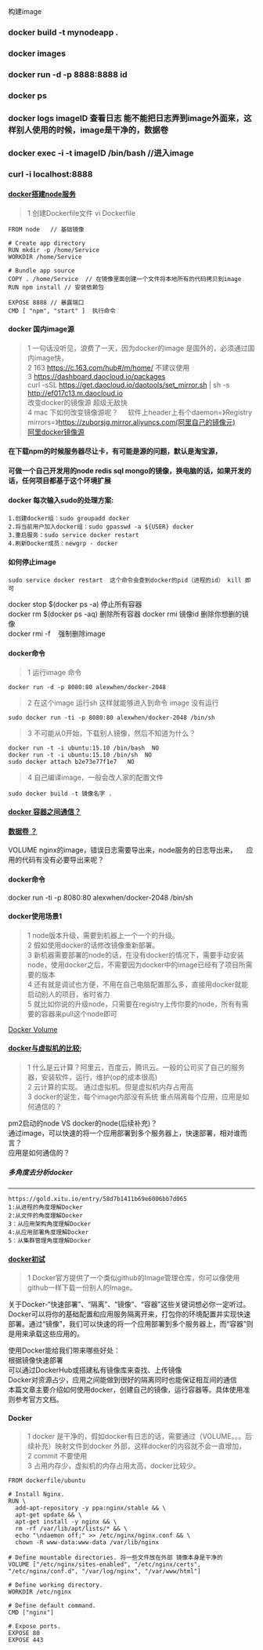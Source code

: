 构建image
### docker build -t mynodeapp . 
### docker images
### docker run -d -p 8888:8888 id
### docker ps
### docker logs imageID 查看日志 能不能把日志弄到image外面来，这样别人使用的时候，image是干净的，数据卷
### docker exec -i -t imageID /bin/bash //进入image
### curl -i localhost:8888  
#### [docker搭建node服务](http://www.jb51.net/article/91772.htm)
>1 创建Dockerfile文件 vi Dockerfile
```
FROM node   // 基础镜像
 
# Create app directory
RUN mkdir -p /home/Service 
WORKDIR /home/Service
 
# Bundle app source
COPY . /home/Service  // 在镜像里面创建一个文件将本地所有的代码拷贝到image
RUN npm install // 安装依赖包
 
EXPOSE 8888 // 暴露端口
CMD [ "npm", "start" ]  执行命令
```
#### docker 国内image源
>1 一句话没听见，浪费了一天，因为docker的image 是国外的，必须通过国内image快，   
>2 163 https://c.163.com/hub#/m/home/ 不建议使用      
>3 https://dashboard.daocloud.io/packages   
> curl -sSL https://get.daocloud.io/daotools/set_mirror.sh | sh -s http://ef017c13.m.daocloud.io  
> 改变docker的镜像源 超级无敌快  
>4 mac 下如何改变镜像源呢？    
软件上header上有个daemon=》Registry mirrors=》https://zuborsjg.mirror.aliyuncs.com(阿里自己的镜像元)    
[阿里docker镜像源](https://cr.console.aliyun.com/#/imageList)    
#### 在下载npm的时候服务器尽让卡，有可能是源的问题，默认是淘宝源，
#### 可做一个自己开发用的node redis sql mongo的镜像，换电脑的话，如果开发的话，任何项目都基于这个环境扩展 
#### docker 每次输入sudo的处理方案:
```
1.创建docker组：sudo groupadd docker
2.将当前用户加入docker组：sudo gpasswd -a ${USER} docker
3.重启服务：sudo service docker restart
4.刷新Docker成员：newgrp - docker
```
#### 如何停止image
```
sudo service docker restart  这个命令会查到docker的pid（进程的id） kill 即可
```     
docker stop $(docker ps -a) 停止所有容器    
docker rm $(docker ps -aq) 删除所有容器 
docker rmi 镜像id           删除你想删的镜像   
docker rmi -f    强制删除image    
#### docker命令   
>1 运行image 命令  
```
docker run -d -p 8080:80 alexwhen/docker-2048  
```  
>2 在这个image 运行sh 这样就能够进入到命令 image 没有运行   
```
sudo docker run -ti -p 8080:80 alexwhen/docker-2048 /bin/sh   
```  
>3 不可能从0开始，下载别人镜像，然后不知道为什么？   
```
docker run -t -i ubuntu:15.10 /bin/bash  NO   
docker run -t -i ubuntu:15.10 /bin/sh  NO  
sudo docker attach b2e73e77f1e7   NO   
```  
>4 自己编译image，一般会改人家的配置文件
```
sudo docker build -t 镜像名字 .
```  
#### [docker 容器之间通信？](http://blog.csdn.net/kongxx/article/details/38676917)    
#### [数据卷  ？](https://blog.fundebug.com/2017/06/07/what-is-docker-volume/)
VOLUME nginx的image，错误日志需要导出来，node服务的日志导出来，    
应用的代码有没有必要导出来呢？  

#### docker命令 
docker run -ti -p 8080:80 alexwhen/docker-2048 /bin/sh 
#### docker使用场景1  
>1 node版本升级，需要到机器上一个一个的升级。  
>2 假如使用docker的话修改镜像重新部署。              
>3 新机器需要部署的node的话，在没有docker的情况下，需要手动安装node，使用docker之后，不需要因为docker中的image已经有了项目所需要的版本  
>4 还有就是调试也方便，不用在自己电脑配置那么多，直接用docker就能启动别人的项目，省时省力     
>5 就比如你说的升级node，只需要在registry上传你要的node，所有有需要的容器来pull这个node即可    


[Docker Volume](https://blog.fundebug.com/2017/06/07/what-is-docker-volume/)


#### [docker与虚拟机的比较](https://blog.fundebug.com/2017/05/31/docker-and-vm/);
>1 什么是云计算？阿里云，百度云，腾讯云。一般的公司买了自己的服务器，安装软件，运行，维护(op的成本很高)  
>2 云计算的实现。 通过虚拟机。但是虚拟机内存占用高  
>3  docker的诞生，每个image内部没有系统  重点隔离每个应用，应用是如何通信的？  

pm2启动的node VS docker的node(后续补充)？  
通过image，可以快速的将一个应用部署到多个服务器上，快速部署，相对谁而言？    
应用是如何通信的？

##### 多角度去分析docker
--------------------------------
```
https://gold.xitu.io/entry/58d7b1411b69e6006bb7d065
1:从进程的角度理解Docker
2:从文件的角度理解Docker
3：从应用架构角度理解Docker
4:从应用部署角度理解Docker
5：从集群管理角度理解Docker
```
#### [docker初试](http://blog.acs1899.com/linux/mac/2016/02/15/hellow-docker.html)
>1 Docker官方提供了一个类似github的Image管理仓库，你可以像使用github一样下载一份别人的Image。  

关于Docker-“快速部署”、“隔离”、“镜像”、“容器”这些关键词想必你一定听过。Docker可以将你的基础配置和应用服务隔离开来，打包你的环境配置并实现快速部署。通过“镜像”，我们可以快速的将一个应用部署到多个服务器上，而“容器”则是用来承载这些应用的。    

使用Docker能给我们带来哪些好处：    
根据镜像快速部署    
可以通过DockerHub或搭建私有镜像库来查找、上传镜像   
Docker对资源占少，应用之间能做到很好的隔离同时也能保证相互间的通信   
本篇文章主要介绍如何使用docker，创建自己的镜像，运行容器等。具体使用准则参考官方文档。   

#### Docker
>1  docker 是干净的，假如docker有日志的话，需要通过（VOLUME。。。后续补充）映射文件到docker 外部，这样docker的内容就不会一直增加，  
>2 commit 不要使用  
>3 占用内存少，虚拟机的内存占用太高，docker比较少。  


```
FROM dockerfile/ubuntu

# Install Nginx.
RUN \
  add-apt-repository -y ppa:nginx/stable && \
  apt-get update && \
  apt-get install -y nginx && \
  rm -rf /var/lib/apt/lists/* && \
  echo "\ndaemon off;" >> /etc/nginx/nginx.conf && \
  chown -R www-data:www-data /var/lib/nginx

# Define mountable directories. 将一些文件放在外部 镜像本身是干净的
VOLUME ["/etc/nginx/sites-enabled", "/etc/nginx/certs", "/etc/nginx/conf.d", "/var/log/nginx", "/var/www/html"]

# Define working directory.
WORKDIR /etc/nginx

# Define default command.
CMD ["nginx"]

# Expose ports.
EXPOSE 80
EXPOSE 443

```


